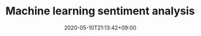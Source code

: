 ---
title: "Machine learning sentiment analysis"
date: 2020-05-10T21:13:42+09:00
description: Code of project
weight: 2
link: https://github.com/YapheeetS/ml_sentiment_analysis
repo: https://github.com/YapheeetS/ml_sentiment_analysis
pinned: true
thumb: feature3/code-file.png
---